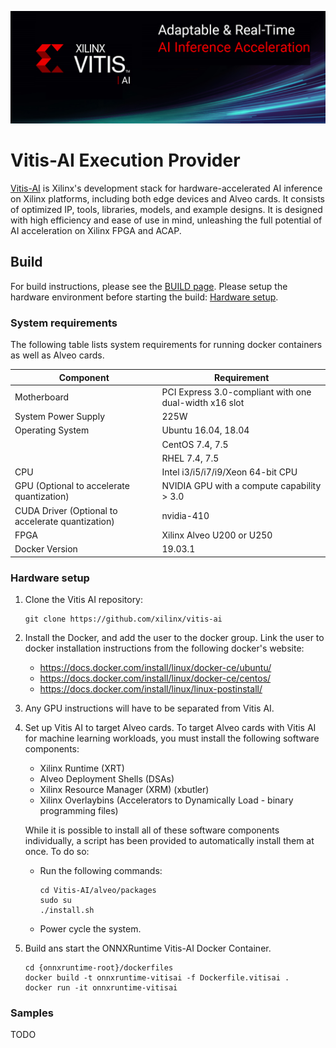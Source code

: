 <p align="center">
  <img src="./images/Vitis-AI.png">
</p>

# Vitis-AI Execution Provider

[Vitis-AI](https://github.com/Xilinx/Vitis-AI) is Xilinx's development stack for hardware-accelerated AI inference on Xilinx platforms, including both edge devices and Alveo cards. It consists of optimized IP, tools, libraries, models, and example designs. It is designed with high efficiency and ease of use in mind, unleashing the full potential of AI acceleration on Xilinx FPGA and ACAP.

## Build

For build instructions, please see the [BUILD page](../../BUILD.md#Vitis-AI). Please setup the hardware environment before starting the build: [Hardware setup](#Hardware-setup).

### System requirements

The following table lists system requirements for running docker containers as well as Alveo cards.  


| **Component**                                       | **Requirement**                                            |
|-----------------------------------------------------|------------------------------------------------------------|
| Motherboard                                         | PCI Express 3\.0\-compliant with one dual\-width x16 slot  |
| System Power Supply                                 | 225W                                                       |
| Operating System                                    | Ubuntu 16\.04, 18\.04                                      |
|                                                     | CentOS 7\.4, 7\.5                                          |
|                                                     | RHEL 7\.4, 7\.5                                            |
| CPU                                                 | Intel i3/i5/i7/i9/Xeon 64-bit CPU                          |
| GPU \(Optional to accelerate quantization\)         | NVIDIA GPU with a compute capability > 3.0                 |
| CUDA Driver \(Optional to accelerate quantization\) | nvidia\-410                                                |
| FPGA                                                | Xilinx Alveo U200 or U250                                  |
| Docker Version                                      | 19\.03\.1                                                  |

### Hardware setup

1. Clone the Vitis AI repository:
    ```
    git clone https://github.com/xilinx/vitis-ai
    ```
2. Install the Docker, and add the user to the docker group. Link the user to docker installation instructions from the following docker's website:
    * https://docs.docker.com/install/linux/docker-ce/ubuntu/
    * https://docs.docker.com/install/linux/docker-ce/centos/
    * https://docs.docker.com/install/linux/linux-postinstall/
3. Any GPU instructions will have to be separated from Vitis AI.
4. Set up Vitis AI to target Alveo cards. To target Alveo cards with Vitis AI for machine learning workloads, you must install the following software components:
    * Xilinx Runtime (XRT)
    * Alveo Deployment Shells (DSAs)
    * Xilinx Resource Manager (XRM) (xbutler)
    * Xilinx Overlaybins (Accelerators to Dynamically Load - binary programming files)

    While it is possible to install all of these software components individually, a script has been provided to automatically install them at once. To do so:
      * Run the following commands:
        ```
        cd Vitis-AI/alveo/packages
        sudo su
        ./install.sh
        ```
      * Power cycle the system.
5. Build ans start the ONNXRuntime Vitis-AI Docker Container.
   ```
   cd {onnxruntime-root}/dockerfiles
   docker build -t onnxruntime-vitisai -f Dockerfile.vitisai .
   docker run -it onnxruntime-vitisai
   ```



### Samples
TODO
